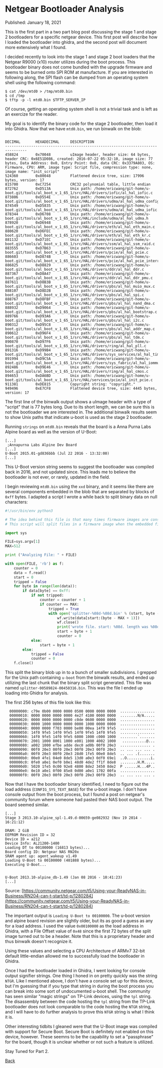 # Netgear Bootloader Analysis

Published: January 18, 2021

This is the first part in a two part blog post discussing the stage 1 and stage 2 bootloaders for a specific netgear device.  This first post will describe how I loaded the bootloader into ghidra, and the second post will document more extensively what I found.

I decided recently to look into the stage 1 and stage 2 boot loaders that the Netgear R9000 (x10) router utilizes during the boot process.  This bootloader binary does not come bundled with the upgrade firmware and seems to be burned onto SPI ROM at manufacture.  If you are interested in following along, the SPI flash can be dumped from an operating system shell using the following command:

```
$ cat /dev/mtd0 > /tmp/mtd0.bin
$ cd /tmp
$ tftp -p -l mtd0.bin $TFTP_SERVER_IP
```

Of course, getting an operating system shell is not a trivial task and is left as an exercize for the reader.  

My goal is to identify the binary code for the stage 2 bootloader, then load it into Ghidra.  Now that we have `mtd0.bin`, we run binwalk on the blob:

```

DECIMAL       HEXADECIMAL     DESCRIPTION
--------------------------------------------------------------------------------
458824        0x70048         uImage header, header size: 64 bytes, header CRC: 0x6E51D086, created: 2016-07-22 05:32:10, image size: 77 bytes, Data Address: 0x0, Entry Point: 0x0, data CRC: 0x3379A803, OS: Firmware, CPU: ARM, image type: Script file, compression type: none, image name: "init_script"
524360        0x80048         Flattened device tree, size: 17996 bytes, version: 17
815700        0xC7254         CRC32 polynomial table, little endian
872762        0xD513A         Unix path: /home/ericwang/git-home/u-boot.git/tools/al_boot_v_1_65_1/src/HAL/drivers/iofic/al_hal_iofic.c
873806        0xD554E         Unix path: /home/ericwang/git-home/u-boot.git/tools/al_boot_v_1_65_1/src/HAL/drivers/udma/al_hal_udma_config.c
874549        0xD5835         Unix path: /home/ericwang/git-home/u-boot.git/tools/al_boot_v_1_65_1/src/HAL/drivers/udma/al_hal_udma_iofic.c
878344        0xD6708         Unix path: /home/ericwang/git-home/u-boot.git/tools/al_boot_v_1_65_1/src/HAL/include/udma/al_hal_udma.h
878920        0xD6948         Unix path: /home/ericwang/git-home/u-boot.git/tools/al_boot_v_1_65_1/src/HAL/drivers/eth/al_hal_eth_main.c
880620        0xD6FEC         Unix path: /home/ericwang/git-home/u-boot.git/tools/al_boot_v_1_65_1/src/HAL/drivers/eth/al_hal_eth_kr.c
881132        0xD71EC         Unix path: /home/ericwang/git-home/u-boot.git/tools/al_boot_v_1_65_1/src/HAL/drivers/ssm/al_hal_ssm_raid.c
883555        0xD7B63         Unix path: /home/ericwang/git-home/u-boot.git/tools/al_boot_v_1_65_1/src/HAL/drivers/pcie/al_hal_pcie.c
886603        0xD874B         Unix path: /home/ericwang/git-home/u-boot.git/tools/al_boot_v_1_65_1/src/HAL/drivers/pcie/al_hal_pcie_interrupts.c
886825        0xD8829         Unix path: /home/ericwang/git-home/u-boot.git/tools/al_boot_v_1_65_1/src/HAL/drivers/ddr/al_hal_ddr.c
887367        0xD8A47         Unix path: /home/ericwang/git-home/u-boot.git/tools/al_boot_v_1_65_1/src/HAL/drivers/ddr/al_hal_ddr_pmu.c
887611        0xD8B3B         Unix path: /home/ericwang/git-home/u-boot.git/tools/al_boot_v_1_65_1/src/HAL/drivers/pbs/al_hal_muio_mux.c
888107        0xD8D2B         Unix path: /home/ericwang/git-home/u-boot.git/tools/al_boot_v_1_65_1/src/HAL/drivers/pbs/al_hal_spi.c
888767        0xD8FBF         Unix path: /home/ericwang/git-home/u-boot.git/tools/al_boot_v_1_65_1/src/HAL/drivers/pbs/al_hal_nand_dma.c
888932        0xD9064         Unix path: /home/ericwang/git-home/u-boot.git/tools/al_boot_v_1_65_1/src/HAL/drivers/pbs/al_hal_bootstrap.c
889766        0xD93A6         Unix path: /home/ericwang/git-home/u-boot.git/tools/al_boot_v_1_65_1/src/HAL/drivers/pbs/al_hal_i2c.c
890312        0xD95C8         Unix path: /home/ericwang/git-home/u-boot.git/tools/al_boot_v_1_65_1/src/HAL/drivers/pbs/al_hal_addr_map.c
890612        0xD96F4         Unix path: /home/ericwang/git-home/u-boot.git/tools/al_boot_v_1_65_1/src/HAL/drivers/pbs/al_hal_tdm.c
890870        0xD97F6         Unix path: /home/ericwang/git-home/u-boot.git/tools/al_boot_v_1_65_1/src/HAL/drivers/ring/al_hal_pll.c
891316        0xD99B4         Unix path: /home/ericwang/git-home/u-boot.git/tools/al_boot_v_1_65_1/src/HAL/drivers/sys_services/al_hal_timer.c
891994        0xD9C5A         Unix path: /home/ericwang/git-home/u-boot.git/tools/al_boot_v_1_65_1/src/HAL/drivers/sys_fabric/al_hal_iommu.c
892486        0xD9E46         Unix path: /home/ericwang/git-home/u-boot.git/tools/al_boot_v_1_65_1/src/HAL/drivers/ring/al_hal_cmos.c
894653        0xDA6BD         Unix path: /home/ericwang/git-home/u-boot.git/tools/al_boot_v_1_65_1/src/HAL/services/pcie/al_init_pcie.c
911381        0xDE815         Copyright string: "copyright."
949496        0xE7CF8         Flattened device tree, size: 4445 bytes, version: 17

```

The first line of the binwalk output shows a uImage header with a type of "script" that is 77 bytes long.  Due to its short length, we can be sure this is not the bootloader we are interested in.  The additional binwalk results seem to show Unix paths that indicate u-boot is used as the stage 2 bootloader. 

Running `strings` on `mtd0.bin` reveals that the board is a Anna Purna Labs Alpine board as well as the version of U-Boot:

```
[...]
 ;Annapurna Labs Alpine Dev Board
[...]
U-Boot 2015.01-gd836bbb (Jul 22 2016 - 13:32:00)
[...]
```

This U-Boot version string seems to suggest the bootloader was compiled back in 2016, and not updated since.  This leads me to believe the bootloader is not ever, or rarely, updated in the field.  

I begin reviewing `mtd0.bin` using the `xxd` binary, and it seems like there are several components embedded in the blob that are separated by blocks of `0xff` bytes.  I adapted a script I wrote a while back to split binary data on null characters:

```python
#!/usr/bin/env python3

# The idea behind this file is that many times firmware images are constructed with zero'd out address regions as the delimiter.
# This script will split files in a firmware image when the embedded files are $MAX zero'd bytes in distance from each other.

import sys

FILE=sys.argv[1]
MAX=512

print ("Analyzing File: " + FILE)

with open(FILE, 'rb') as f:
    counter = 0
    data = f.read()
    start = 0
    tripped = False
    for byte in range(len(data)):
        if data[byte] == 0xff:
            if not tripped:
                counter = counter + 1
                if counter == MAX:
                    tripped = True
                    with open('splitter-%08d-%08d.bin' % (start, byte - start - MAX + 1), 'wb') as wf:
                        wf.write(data[start:(byte - MAX + 1)])
                        wf.close()
                        print('wrote file. start: %08d. length was %08d' % (start, byte - start - MAX + 1))
                        start = byte + 1
                        counter = 0
            else:
                start = byte + 1
        else:
            tripped = False
            counter = 0
    f.close()

```

This split the binary blob up in to a bunch of smaller subdivisions.  I grepped for the Unix path containing `u-boot` from the binwalk results, and ended up utilizing the last chunk that the binary split script generated.  This file was named `splitter-00589824-00450316.bin`.  This was the file I ended up loading into Ghidra for analysis.

The first 256 bytes of this file look like this:

```
  00000000: c79e 0b00 0000 0000 0500 0000 0000 0000  ................
  00000010: 0000 0000 0000 0000 4e2f 4100 0000 0000  ........N/A.....
  00000020: 0000 0000 0000 0000 c0de 0600 0000 0000  ................
  00000030: 0000 1000 0000 0000 0000 1000 0000 0000  ................
  00000040: 0000 0000 f703 0000 be00 00ea 14f0 9fe5  ................
  00000050: 14f0 9fe5 14f0 9fe5 14f0 9fe5 14f0 9fe5  ................
  00000060: 14f0 9fe5 14f0 9fe5 6000 1000 c000 1000  ........`.......
  00000070: 2001 1000 8001 1000 e001 1000 4002 1000   ...........@...
  00000080: a002 1000 efbe adde dec0 ad0b 00f0 20e3  .............. .
  00000090: 00f0 20e3 00f0 20e3 00f0 20e3 00f0 20e3  .. ... ... ... .
  000000a0: 00f0 20e3 00f0 20e3 28d0 1fe5 00e0 8de5  .. ... .(.......
  000000b0: 00e0 4fe1 04e0 8de5 13d0 a0e3 0df0 69e1  ..O...........i.
  000000c0: 0fe0 a0e1 0ef0 b0e1 48d0 4de2 ff1f 8de8  ........H.M.....
  000000d0: 5020 1fe5 0c00 92e8 4800 8de2 3450 8de2  P ......H...4P..
  000000e0: 0e10 a0e1 0f00 85e8 0d00 a0e1 1702 00fa  ................
  000000f0: 00f0 20e3 00f0 20e3 00f0 20e3 00f0 20e3  .. ... ... ... .
```


Now that I have the bootloader binary identified, I need to figure out the load address (`CONFIG_SYS_TEXT_BASE`) for the u-boot image.  I don't have console output from the boot process, but I found a post on netgear's community forum where someone had pasted their NAS boot output.  The board seemed similar.

```
[...]
Stage 3 2013.10-alpine_spl-1.49.d-00659-ge082932 (Nov 19 2014 - 16:21:12)

DRAM: 2 GiB
EEPROM Revision ID = 32
Device ID = a212
Device Info: AL21200-1400
Loading DT to 00100000 (16813 bytes)...
Board config ID: Netgear NAS RN20x
SRAM agent up: agent_wakeup v1.49
Loading U-Boot to 00100000 (401888 bytes)...
Executing U-Boot...


U-Boot 2013.10-alpine_db-1.49 (Jan 08 2016 - 10:41:23)
[...]
```

Source: [https://community.netgear.com/t5/Using-your-ReadyNAS-in-Business/RN204-can-t-start/td-p/1280284](https://community.netgear.com/t5/Using-your-ReadyNAS-in-Business/RN204-can-t-start/td-p/1280284)

The important output is `Loading U-Boot to 00100000`.  The u-boot version and alpine board revision are slightly older, but its as good a guess as any for a load address.  I used the value `0x00100000` as the load address in Ghidra, with a File Offset value of `0x48` since the first 72 bytes of the split image turned out to be a header.  Note that this is a proprietary header and thus binwalk doesn't recognize it.

Using these values and selecting a CPU Architecture of ARMv7 32-bit default little-endian allowed me to successfully load the bootloader in Ghidra.

Once I had the bootloader loaded in Ghidra, I went looking for console output signifier strings. One thing I honed in on pretty quickly was the string `NTGR`.  Like I mentioned above, I don't have a console set up for this device, but I'm guessing that if you type that string in during the boot process you can break into some sort of undocumented u-boot shell.  The community has seen similar "magic strings" on TP-Link devices, using the `tpl` string.  The disassembly between the code hosting the `tpl` string from the TP-Link bootloader does not look comparable to the code hosting the `NTGR` string, and I will have to do further analysis to prove this `NTGR` string is what I think it is.  

Other interesting tidbits I gleaned were that the U-Boot image was compiled with support for Secure Boot.  Secure Boot is definitely not enabled on this device, however.  These seemns to be the capability to set a "passphrase" for the board, though it is unclear whether or not such a feature is utilized.  

Stay Tuned for Part 2.

[Back](https://nstarke.github.io/)